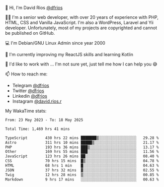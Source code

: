 👋 Hi, I'm David Rios [@dfrios](https://github.com/dfrios)

👨‍💻 I'm a senior web developer, with over 20 years of experience with PHP, HTML, CSS and Vanilla JavaScript. I'm also a WordPress, Laravel and Yii developer. Unfortunately, most of my projects are copyrighted and cannot be published on GitHub.

💻 I'm Debian/GNU Linux Admin since year 2000

🌱 I'm currently improving my ReactJS skills and learning Kotlin

💞️ I'd like to work with ... I'm not sure yet, just tell me how I can help you 😅


📫 How to reach me:
* Telegram [@dfrios](https://t.me/dfrios)
* Twitter [@dfrios](https://twitter.com/dfrios)
* Linkedin [@dfrios](https://linkedin.com/in/dfrios)
* Instagram [@david.rios.r](https://instagram.com/david.rios.r)



My WakaTime stats:
<!--START_SECTION:waka-->

```txt
From: 23 May 2023 - To: 18 May 2025

Total Time: 1,469 hrs 41 mins

TypeScript        430 hrs 22 mins ███████▒░░░░░░░░░░░░░░░░░   29.28 %
Astro             311 hrs 10 mins █████▒░░░░░░░░░░░░░░░░░░░   21.17 %
PHP               193 hrs 36 mins ███▒░░░░░░░░░░░░░░░░░░░░░   13.17 %
Other             169 hrs 55 mins ███░░░░░░░░░░░░░░░░░░░░░░   11.56 %
JavaScript        123 hrs 26 mins ██░░░░░░░░░░░░░░░░░░░░░░░   08.40 %
CSS               70 hrs 15 mins  █▒░░░░░░░░░░░░░░░░░░░░░░░   04.78 %
HTML              68 hrs 1 min    █░░░░░░░░░░░░░░░░░░░░░░░░   04.63 %
JSON              37 hrs 32 mins  ▓░░░░░░░░░░░░░░░░░░░░░░░░   02.55 %
Twig              12 hrs 28 mins  ▒░░░░░░░░░░░░░░░░░░░░░░░░   00.85 %
Markdown          9 hrs 17 mins   ░░░░░░░░░░░░░░░░░░░░░░░░░   00.63 %
```

<!--END_SECTION:waka-->
